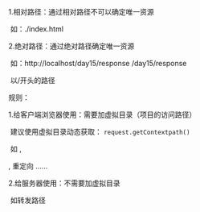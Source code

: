 1.相对路径：通过相对路径不可以确定唯一资源

​		如：./index.html

2.绝对路径：通过绝对路径确定唯一资源

​		如：http://localhost/day15/response                  /day15/response

​		以/开头的路径



规则：	

1.给客户端浏览器使用：需要加虚拟目录（项目的访问路径）

​		建议使用虚拟目录动态获取： `request.getContextpath()`

​		如<a> , <form> , 重定向 ……

2.给服务器使用：不需要加虚拟目录

​		如转发路径


